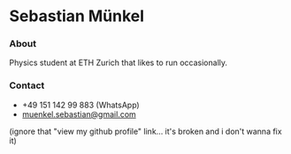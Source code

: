 # Sebastian Münkel

### About

Physics student at ETH Zurich that likes to run occasionally.

### Contact


* +49 151 142 99 883 (WhatsApp)
* [muenkel.sebastian@gmail.com](mailto:muenkel.sebastian@gmail.com)

(ignore that "view my github profile" link... it's broken and i don't wanna fix it)
